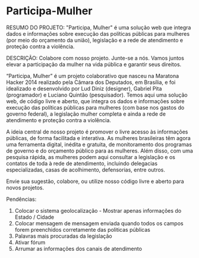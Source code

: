 Participa-Mulher
================
RESUMO DO PROJETO:
"Participa, Mulher" é uma solução web que integra  dados e informações sobre execução das políticas públicas para mulheres (por meio do orçamento da união), legislação e a rede de atendimento e proteção contra a violência.


DESCRIÇÃO:
Colabore com nosso projeto. Junte-se a nós. Vamos juntos elevar a participação da mulher na vida pública e garantir seus direitos.

“Participa, Mulher” é um projeto colaborativo que nasceu na Maratona Hacker 2014 realizado pela Câmara dos Deputados, em Brasília, e foi idealizado e desenvolvido por Lud Diniz (designer), Gabriel Pita (programador) e Luciano Quintão (pesquisador). Temos aqui uma solução web, de código livre e aberto, que integra os dados e informações sobre execução das políticas públicas para mulheres (com base nos gastos do governo federal), a legislação mulher completa e ainda a rede de atendimento e proteção contra a violência.

A ideia central de nosso projeto é promover o livre acesso às informações públicas, de forma facilitada e interativa. As mulheres brasileiras têm agora uma ferramenta digital, inédita e gratuita, de monitoramento dos programas de governo e do orçamento público para as mulheres. Além disso, com uma pesquisa rápida, as mulheres podem aqui consultar a legislação e os contatos de toda à rede de atendimento, incluindo delegacias especializadas, casas de acolhimento, defensorias, entre outros.

Envie sua sugestão, colabore, ou utilize nosso código livre e aberto para novos projetos. 

Pendências: 
1) Colocar o sistema geolocalização - Mostrar apenas informações do Estado / Cidade
2) Colocar mensagem de mensagem enviada quando todos os campos forem preenchidos corretamente das politicas públicas
3) Palavras mais procuradas da legislação
4) Ativar fórum
5) Arrumar as informações dos canais de atendimento



